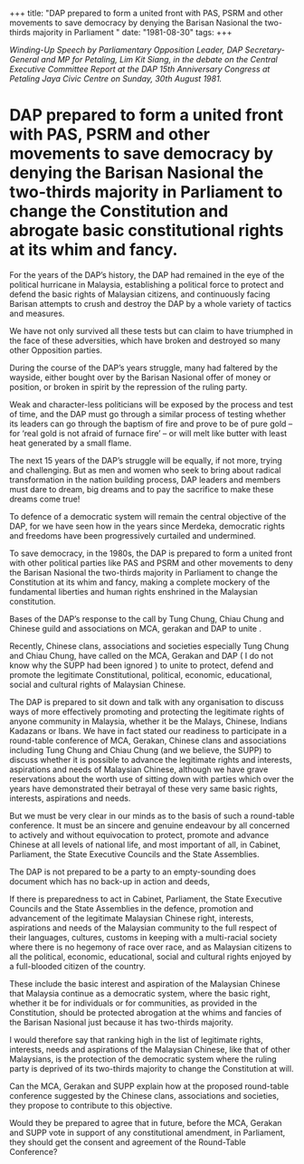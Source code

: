+++ 
title: "DAP prepared to form a united front with PAS, PSRM and other movements to save democracy by denying the Barisan Nasional the two-thirds majority in Parliament "
date: "1981-08-30"
tags:
+++

_Winding-Up Speech by Parliamentary Opposition Leader, DAP Secretary-General and MP for Petaling, Lim Kit Siang, in the debate on the Central Executive Committee Report at the DAP 15th Anniversary Congress at Petaling Jaya Civic Centre on Sunday, 30th August 1981._

# DAP prepared to form a united front with PAS, PSRM and other movements to save democracy by denying the Barisan Nasional the two-thirds majority in Parliament to change the Constitution and abrogate basic constitutional rights at its whim and fancy.

For the  years of the DAP’s history, the DAP had remained in the eye of the political hurricane in Malaysia, establishing a political force to protect and defend the basic rights of Malaysian citizens, and continuously facing Barisan attempts to crush and destroy the DAP by a whole variety of tactics and measures.</u>

We have not only survived all these tests but can claim to have triumphed in the face of these adversities, which have broken and destroyed so many other Opposition parties.

During the course of the DAP’s  years struggle, many had faltered by the wayside, either bought over by the Barisan Nasional offer of money or position, or broken in spirit by the repression of the ruling party.

Weak and character-less politicians will be exposed by the process and test of time, and the DAP must go through a similar process of testing whether its leaders can go through the baptism of fire and prove to be of pure gold – for ‘real gold is not afraid of furnace fire’ – or will melt like butter with least heat generated by a small flame.

The next 15 years of the DAP’s struggle will be equally, if not more, trying and challenging. But as men and women who seek to bring about radical transformation in the nation building process, DAP leaders and members must dare to dream, big dreams and to pay the sacrifice to make these dreams come true!

To defence of a democratic system will remain the central objective of the DAP, for we have seen how in the years since Merdeka, democratic rights and freedoms have been progressively curtailed and undermined.

To save democracy, in the 1980s, the DAP is prepared to form a united front with other political parties like PAS and PSRM and other movements to deny the Barisan Nasional the two-thirds majority in Parliament to change the Constitution at its whim and fancy, making a complete mockery of the fundamental liberties and human rights enshrined in the Malaysian constitution.

Bases of the DAP’s response to the call by Tung Chung, Chiau Chung and Chinese guild and associations on MCA, gerakan and DAP to unite						     .

Recently, Chinese clans, associations and societies especially Tung Chung and Chiau Chung, have called on the MCA, Gerakan and DAP ( I do not know why the SUPP had been ignored ) to unite to protect, defend and promote the legitimate Constitutional, political, economic, educational, social and cultural rights of Malaysian Chinese.

The DAP is prepared to sit down and talk with any organisation to discuss ways of more effectively promoting and protecting the legitimate rights of anyone community in Malaysia, whether it be the Malays, Chinese, Indians Kadazans or Ibans.
We have in fact stated  our readiness to participate in a round-table conference of  MCA, Gerakan, Chinese clans and associations including Tung Chung  and Chiau Chung (and we believe, the SUPP) to discuss whether it is possible to advance the legitimate rights and interests, aspirations and needs of  Malaysian Chinese, although we have grave reservations about the worth use of sitting down with parties which over the years have demonstrated their betrayal of these very same basic rights, interests, aspirations and  needs.

But we must be very clear in our minds as to the basis of such a round-table conference. It must be an sincere and genuine endeavour by all concerned to actively and without equivocation to protect, promote and advance Chinese at all levels of national life, and most important of all, in Cabinet, Parliament, the State Executive Councils and the State Assemblies. 

The DAP is not prepared to be a party to an empty-sounding does document which has no  back-up in action and deeds,

If there is preparedness to act in Cabinet, Parliament, the State Executive Councils and the State Assemblies in the defence, promotion and advancement of the legitimate Malaysian Chinese right, interests, aspirations and needs of the Malaysian community to the full respect of their languages, cultures, customs in keeping with a multi-racial society where there is no hegemony of race over race, and as Malaysian citizens to all the political, economic, educational, social and cultural rights enjoyed by a full-blooded citizen of the country.

These include the basic interest and aspiration of the Malaysian Chinese that Malaysia continue as a democratic system, where the basic right, whether it be for individuals or for communities, as provided in the Constitution, should be protected abrogation at the whims and fancies of the Barisan Nasional just because it has two-thirds majority.

I would therefore say that ranking high in the list of legitimate rights, interests, needs and aspirations of the Malaysian Chinese, like that of other Malaysians, is the protection of the democratic system where the ruling party is deprived of its two-thirds majority to change the Constitution at will. 

Can the MCA, Gerakan and SUPP explain how at the proposed  round-table conference suggested by the Chinese clans, associations and societies, they propose to contribute to this objective.

Would they be prepared to agree that in future, before the MCA, Gerakan and SUPP vote in support of any constitutional amendment, in Parliament, they should get the consent and agreement of the Round-Table Conference?
 
